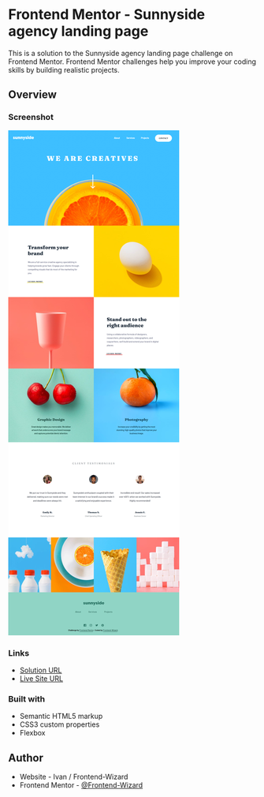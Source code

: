 # Frontend Mentor - Sunnyside agency landing page

This is a solution to the Sunnyside agency landing page challenge on Frontend Mentor. Frontend Mentor challenges help you improve your coding skills by building realistic projects. 

## Overview

### Screenshot

![](Images/screenshot.png)

### Links

- [Solution URL](https://github.com/Frontend-Wizard/Sunnyside-agency-landing-page)
- [Live Site URL](https://Frontend-Wizard.github.io/Sunnyside-agency-landing-page)

### Built with

- Semantic HTML5 markup
- CSS3 custom properties
- Flexbox

## Author

- Website - Ivan / Frontend-Wizard
- Frontend Mentor - [@Frontend-Wizard](https://www.frontendmentor.io/profile/Frontend-Wizard)
